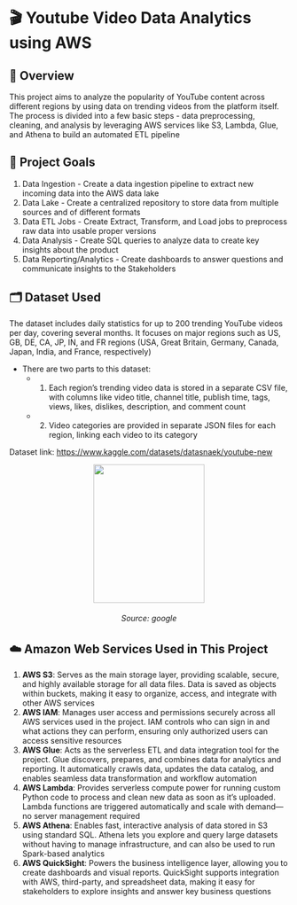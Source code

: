 # 🎬 Youtube Video Data Analytics using AWS

## 📝 Overview

This project aims to analyze the popularity of YouTube content across different regions by using data on trending videos from the platform itself. The process is divided into a few basic steps - data preprocessing, cleaning, and analysis by leveraging AWS services like S3, Lambda, Glue, and Athena to build an automated ETL pipeline

## 🎯 Project Goals
1. Data Ingestion - Create a data ingestion pipeline to extract new incoming data into the AWS data lake
2. Data Lake - Create a centralized repository to store data from multiple sources and of different formats
3. Data ETL Jobs - Create Extract, Transform, and Load jobs to preprocess raw data into usable proper versions
4. Data Analysis - Create SQL queries to analyze data to create key insights about the product
5. Data Reporting/Analytics - Create dashboards to answer questions and communicate insights to the Stakeholders

## 🗂️ Dataset Used

The dataset includes daily statistics for up to 200 trending YouTube videos per day, covering several months. It focuses on major regions such as US, GB, DE, CA, JP, IN, and FR regions (USA, Great Britain, Germany, Canada, Japan, India, and France, respectively)
- There are two parts to this dataset:
  - 1) Each region’s trending video data is stored in a separate CSV file, with columns like video title, channel title, publish time, tags, views, likes, dislikes, description, and comment count
  - 2) Video categories are provided in separate JSON files for each region, linking each video to its category

Dataset link: https://www.kaggle.com/datasets/datasnaek/youtube-new

<p align="center">
  <img width="200" height="250" src="https://github.com/user-attachments/assets/e23eacf9-32c9-4910-b411-cbd82c8fc330">
  <h6 align = "center" > Source: google </h6>
</p>

## ☁️ Amazon Web Services Used in This Project

1. **AWS S3**: Serves as the main storage layer, providing scalable, secure, and highly available storage for all data files. Data is saved as objects within buckets, making it easy to organize, access, and integrate with other AWS services <br />
2. **AWS IAM**: Manages user access and permissions securely across all AWS services used in the project. IAM controls who can sign in and what actions they can perform, ensuring only authorized users can access sensitive resources <br />
3. **AWS Glue**: Acts as the serverless ETL and data integration tool for the project. Glue discovers, prepares, and combines data for analytics and reporting. It automatically crawls data, updates the data catalog, and enables seamless data transformation and workflow automation <br />
4. **AWS Lambda**: Provides serverless compute power for running custom Python code to process and clean new data as soon as it’s uploaded. Lambda functions are triggered automatically and scale with demand—no server management required <br />
5. **AWS Athena**: Enables fast, interactive analysis of data stored in S3 using standard SQL. Athena lets you explore and query large datasets without having to manage infrastructure, and can also be used to run Spark-based analytics <br />
6. **AWS QuickSight**: Powers the business intelligence layer, allowing you to create dashboards and visual reports. QuickSight supports integration with AWS, third-party, and spreadsheet data, making it easy for stakeholders to explore insights and answer key business questions 
